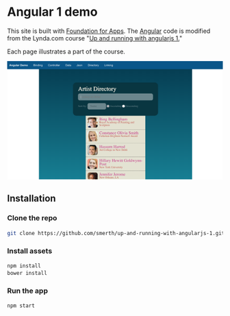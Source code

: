 # Angular 1 demo

This site is built with <a href="http://foundation.zurb.com/apps/docs">Foundation for Apps</a>. The [Angular](https://angularjs.org) code is modified from the Lynda.com course "<a href="https://www.lynda.com/AngularJS-tutorials/Up-Running-AngularJS/154414-2.html">Up and running with angularjs 1.</a>"

Each page illustrates a part of the course.

![App Screenshot](https://raw.githubusercontent.com/smerth/angular-1-up-and-running/master/screenshot.png)

## Installation

### Clone the repo

```bash
git clone https://github.com/smerth/up-and-running-with-angularjs-1.git
```

### Install assets

```bash
npm install
bower install
```

### Run the app

```bash
npm start
```

